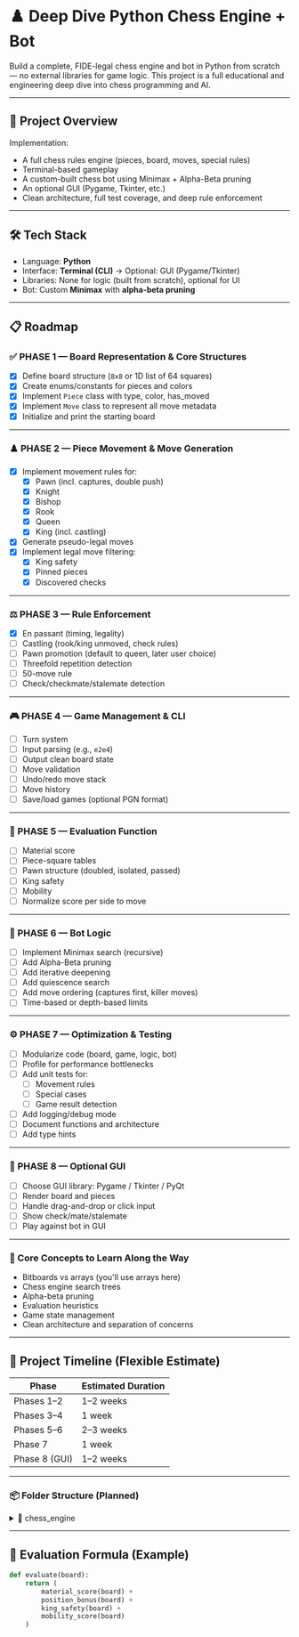 # ♟️ Deep Dive Python Chess Engine + Bot

Build a complete, FIDE-legal chess engine and bot in Python from scratch — no external libraries for game logic. This project is a full educational and engineering deep dive into chess programming and AI.

---

## 🚀 Project Overview

Implementation:
- A full chess rules engine (pieces, board, moves, special rules)
- Terminal-based gameplay
- A custom-built chess bot using Minimax + Alpha-Beta pruning
- An optional GUI (Pygame, Tkinter, etc.)
- Clean architecture, full test coverage, and deep rule enforcement

---

## 🛠️ Tech Stack

- Language: **Python**
- Interface: **Terminal (CLI)** → Optional: GUI (Pygame/Tkinter)
- Libraries: None for logic (built from scratch), optional for UI
- Bot: Custom **Minimax** with **alpha-beta pruning**

---

## 📋 Roadmap

### ✅ PHASE 1 — Board Representation & Core Structures
- [x] Define board structure (`8x8` or 1D list of 64 squares)
- [x] Create enums/constants for pieces and colors
- [x] Implement `Piece` class with type, color, has_moved
- [x] Implement `Move` class to represent all move metadata
- [x] Initialize and print the starting board

---

### ♟️ PHASE 2 — Piece Movement & Move Generation
- [x] Implement movement rules for:
  - [x] Pawn (incl. captures, double push)
  - [x] Knight
  - [x] Bishop
  - [x] Rook
  - [x] Queen
  - [x] King (incl. castling)
- [x] Generate pseudo-legal moves
- [x] Implement legal move filtering:
  - [x] King safety
  - [x] Pinned pieces
  - [x] Discovered checks

---

### ⚖️ PHASE 3 — Rule Enforcement
- [x] En passant (timing, legality)
- [ ] Castling (rook/king unmoved, check rules)
- [ ] Pawn promotion (default to queen, later user choice)
- [ ] Threefold repetition detection
- [ ] 50-move rule
- [ ] Check/checkmate/stalemate detection

---

### 🎮 PHASE 4 — Game Management & CLI
- [ ] Turn system
- [ ] Input parsing (e.g., `e2e4`)
- [ ] Output clean board state
- [ ] Move validation
- [ ] Undo/redo move stack
- [ ] Move history
- [ ] Save/load games (optional PGN format)

---

### 🧠 PHASE 5 — Evaluation Function
- [ ] Material score
- [ ] Piece-square tables
- [ ] Pawn structure (doubled, isolated, passed)
- [ ] King safety
- [ ] Mobility
- [ ] Normalize score per side to move

---

### 🤖 PHASE 6 — Bot Logic
- [ ] Implement Minimax search (recursive)
- [ ] Add Alpha-Beta pruning
- [ ] Add iterative deepening
- [ ] Add quiescence search
- [ ] Add move ordering (captures first, killer moves)
- [ ] Time-based or depth-based limits

---

### ⚙️ PHASE 7 — Optimization & Testing
- [ ] Modularize code (board, game, logic, bot)
- [ ] Profile for performance bottlenecks
- [ ] Add unit tests for:
  - [ ] Movement rules
  - [ ] Special cases
  - [ ] Game result detection
- [ ] Add logging/debug mode
- [ ] Document functions and architecture
- [ ] Add type hints

---

### 🎨 PHASE 8 — Optional GUI
- [ ] Choose GUI library: Pygame / Tkinter / PyQt
- [ ] Render board and pieces
- [ ] Handle drag-and-drop or click input
- [ ] Show check/mate/stalemate
- [ ] Play against bot in GUI

---

### 🧠 Core Concepts to Learn Along the Way
- Bitboards vs arrays (you'll use arrays here)
- Chess engine search trees
- Alpha-beta pruning
- Evaluation heuristics
- Game state management
- Clean architecture and separation of concerns

---

## 📅 Project Timeline (Flexible Estimate)

| Phase         | Estimated Duration |
|---------------|--------------------|
| Phases 1–2    | 1–2 weeks          |
| Phases 3–4    | 1 week             |
| Phases 5–6    | 2–3 weeks          |
| Phase 7       | 1 week             |
| Phase 8 (GUI) | 1–2 weeks          |

--- 

### 📦 Folder Structure (Planned)

<details>
  <summary>📁 chess_engine</summary>

  <details>
    <summary>📁 core</summary>
    <ul>
      <li>📄 board.py</li>
      <li>📄 piece.py</li>
      <li>📄 move.py</li>
      <li>📄 game_state.py</li>
    </ul>
  </details>

  <details>
    <summary>📁 engine</summary>
    <ul>
      <li>📄 bot.py</li>
      <li>📄 evaluation.py</li>
      <li>📄 search.py</li>
    </ul>
  </details>

  <details>
    <summary>📁 ui</summary>
    <ul>
      <li>📄 cli.py</li>
      <li>📄 gui.py</li>
    </ul>
  </details>

  <details>
    <summary>📁 tests</summary>
    <ul>
      <li>📄 test_pieces.py</li>
      <li>📄 test_rules.py</li>
      <li>📄 test_bot.py</li>
    </ul>
  </details>

  <ul>
    <li>📄 main.py</li>
    <li>📄 README.md</li>
  </ul>

</details>

---

## 🧮 Evaluation Formula (Example)

```python
def evaluate(board):
    return (
        material_score(board) +
        position_bonus(board) +
        king_safety(board) +
        mobility_score(board)
    )
